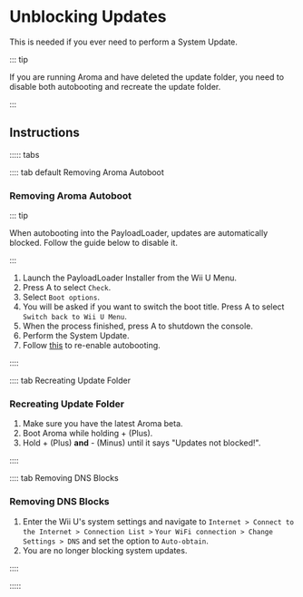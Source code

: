 # Unblocking Updates

This is needed if you ever need to perform a System Update.

::: tip

If you are running Aroma and have deleted the update folder, you need to disable both autobooting and recreate the update folder.

:::

## Instructions

::::: tabs

:::: tab default Removing Aroma Autoboot

### Removing Aroma Autoboot

::: tip

When autobooting into the PayloadLoader, updates are automatically blocked. Follow the guide below to disable it.

:::

1. Launch the PayloadLoader Installer from the Wii U Menu.
2. Press A to select `Check`.
3. Select `Boot options`.
4. You will be asked if you want to switch the boot title. Press A to select `Switch back to Wii U Menu`.
5. When the process finished, press A to shutdown the console.
6. Perform the System Update.
7. Follow [this](aroma/autobooting) to re-enable autobooting.

::::

:::: tab Recreating Update Folder

### Recreating Update Folder

1. Make sure you have the latest Aroma beta.
2. Boot Aroma while holding + (Plus).
3. Hold + (Plus) **and** - (Minus) until it says "Updates not blocked!".

::::

:::: tab Removing DNS Blocks

### Removing DNS Blocks

1. Enter the Wii U's system settings and navigate to `Internet > Connect to the Internet > Connection List >`
   `Your WiFi connection > Change Settings > DNS` and set the option to `Auto-obtain`.
2. You are no longer blocking system updates.

::::

:::::
